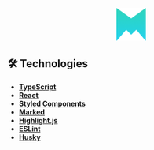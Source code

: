 <div align="center">
  <img src="./public/logo192.png" alt="Logo" width="60px" />
</div>

## 🛠️ Technologies

- **[TypeScript](https://www.typescriptlang.org/)**
- **[React](https://pt-br.reactjs.org/)**
- **[Styled Components](https://styled-components.com/)**
- **[Marked](https://github.com/markedjs/marked)**
- **[Highlight.js](https://github.com/highlightjs/highlight.js)**
- **[ESLint](https://eslint.org/)**
- **[Husky](https://github.com/typicode/husky)**

